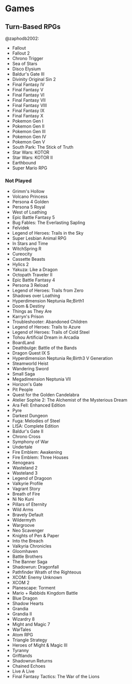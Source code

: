 # Games
## Turn-Based RPGs
@zaphodb2002:
- Fallout
- Fallout 2
- Chrono Trigger
- Sea of Stars
- Disco Elysium
- Baldur's Gate III
- Divinity Original Sin 2
- Final Fantasy IV
- Final Fantasy V
- Final Fantasy VI
- Final Fantasy VII
- Final Fantasy VIII
- Final Fantasy IX
- Final Fantasy X
- Pokemon Gen I
- Pokemon Gen II
- Pokemon Gen III
- Pokemon Gen IV
- Pokemon Gen V
- South Park: The Stick of Truth
- Star Wars: KOTOR
- Star Wars: KOTOR II
- Earthbound
- Super Mario RPG

### Not Played
- Grimm's Hollow
- Volcano Princess
- Persona 4 Golden
- Persona 5 Royal
- West of Loathing
- Epic Battle Fantasy 5
- Bug Fables: The Everlasting Sapling
- Felvidek
- Legend of Heroes: Trails in the Sky
- Super Lesbian Animal RPG
- In Stars and Time
- WitchSpring R
- Cureocity
- Cassette Beasts
- Hylics 2
- Yakuza: Like a Dragon
- Octopath Traveler II
- Epic Battle Fantasy 4
- Persona 3 Reload
- Legend of Heroes: Trails from Zero
- Shadows over Loathing
- Hyperdimension Neptunia Re;Birth1
- Doom & Destiny
- Things as They Are
- Karryn's Prison
- Troubleshooter: Abandoned Children
- Legend of Heroes: Trails to Azure
- Legend of Heroes: Trails of Cold Steel
- Tohou Artificial Dream in Arcadia
- BoardLand
- Deathbulge: Battle of the Bands
- Dragon Quest IX S
- Hyperdimension Neptunia Re;Birth3 V Generation
- Steamworld Heist
- Wandering Sword
- Small Saga
- Megadimension Neptunia VII
- Horizon's Gate
- Pit People
- Quest for the Golden Candelabra
- Atelier Sophie 2: The Alchemist of the Mysterious Dream
- Ara Fell: Enhanced Edition
- Pyre
- Darkest Dungeon
- Fuga: Melodies of Steel
- LISA: Complete Edition
- Baldur's Gate II
- Chrono Cross
- Symphony of War
- Undertale
- Fire Emblem: Awakening
- Fire Emblem: Three Houses
- Xenogears
- Wasteland 2
- Wasteland 3
- Legend of Dragoon
- Valkyrie Profile
- Vagrant Story
- Breath of Fire
- Ni No Kuni
- Pillars of Eternity
- Wild Arms
- Bravely Default
- Wildermyth
- Wargroove
- Neo Scavenger
- Knights of Pen & Paper
- Into the Breach
- Valkyria Chronicles
- Gloomhaven
- Battle Brothers
- The Banner Saga
- Shadowrun: Dragonfall
- Pathfinder Wrath of the Righteous
- XCOM: Enemy Unknown
- XCOM 2
- Planescape: Torment
- Mario + Rabbids Kingdom Battle
- Blue Dragon
- Shadow Hearts
- Grandia
- Grandia II
- Wizardry 8
- Might and Magic 7
- WarTales
- Atom RPG
- Triangle Strategy
- Heroes of Might & Magic III
- Tyranny
- Griftlands
- Shadowrun Returns
- Chained Echoes
- Live A Live
- Final Fantasy Tactics: The War of the Lions
